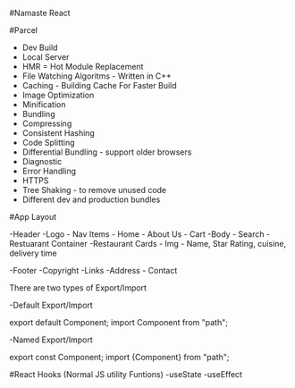 #Namaste React


#Parcel
- Dev Build
- Local Server
- HMR = Hot Module Replacement
- File Watching Algoritms - Written in C++
- Caching - Building Cache For Faster Build
- Image Optimization
- Minification
- Bundling
- Compressing
- Consistent Hashing
- Code Splitting
- Differential Bundling - support older browsers
- Diagnostic
- Error Handling
- HTTPS
- Tree Shaking - to remove unused code
- Different dev and production bundles

#App Layout

-Header
    -Logo
    - Nav Items
        - Home
        - About Us
        - Cart
-Body
    - Search
    - Restuarant Container
        -Restaurant Cards
            - Img
            - Name, Star Rating, cuisine, delivery time
            
-Footer
    -Copyright
    -Links
    -Address
    - Contact


There are two types of Export/Import

-Default Export/Import

export default Component;
import Component from "path";

-Named Export/Import

export const Component;
import {Component} from "path";

#React Hooks
(Normal JS utility Funtions)
-useState
-useEffect